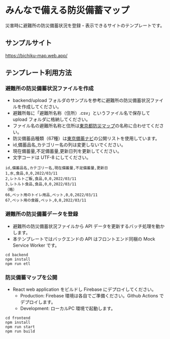 # みんなで備える防災備蓄マップ

災害時に避難所の防災備蓄状況を登録・表示できるサイトのテンプレートです。

## サンプルサイト

https://bichiku-map.web.app/

## テンプレート利用方法

### 避難所の防災備蓄状況ファイルを作成

- backend/upload フォルダのサンプルを参考に避難所の防災備蓄状況ファイルを作成してください。
- 避難所毎に「避難所名称（住所）.csv」というファイル名で保存して upload フォルダに格納してください。
- ファイル名の避難所名称と住所は[東京都防災マップ](https://catalog.data.metro.tokyo.lg.jp/dataset/t000003d0000000093)の名称に合わせてください。
- 防災備蓄品種類（67種）は[東京備蓄ナビ](https://www.bichiku.metro.tokyo.lg.jp/)の公開リストを使用しています。
- id,備蓄品名,カテゴリー名の列は変更しないでください。
- 現在備蓄量,不足備蓄量,更新日列を更新してください。
- 文字コードは UTF-8 にしてください。

```
id,備蓄品名,カテゴリー名,現在備蓄量,不足備蓄量,更新日
1,水,食品,0,0,2022/03/11
2,レトルトご飯,食品,0,0,2022/03/11
3,レトルト食品,食品,0,0,2022/03/11
（略）
66,ペット用のトイレ用品,ペット,0,0,2022/03/11
67,ペット用の食器,ペット,0,0,2022/03/11
```

### 避難所の防災備蓄データを登録

- 避難所の防災備蓄状況ファイルから API データを更新するバッチ処理を動かします。
- 本テンプレートではバックエンドの API はフロントエンド同梱の Mock Service Worker です。

```
cd backend
npm install
npm run etl
```

### 防災備蓄マップを公開

- React web application をビルドし Firebase にデプロイしてください。
    - Production: Firebase 環境は各自でご準備ください。Github Actions でデプロイします。
    - Development: ローカルPC 環境で起動します。

```
cd frontend
npm install
npm run start
npm run build
```
